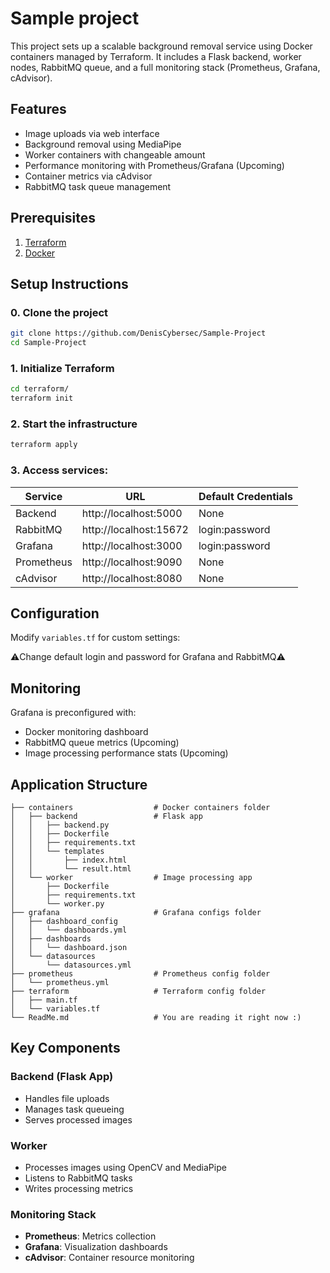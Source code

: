 # Sample project

This project sets up a scalable background removal service using Docker containers managed by Terraform. It includes a Flask backend, worker nodes, RabbitMQ queue, and a full monitoring stack (Prometheus, Grafana, cAdvisor).

## Features
- Image uploads via web interface
- Background removal using MediaPipe
- Worker containers with changeable amount 
- Performance monitoring with Prometheus/Grafana (Upcoming)
- Container metrics via cAdvisor
- RabbitMQ task queue management

## Prerequisites
1. [Terraform](https://developer.hashicorp.com/terraform/tutorials/aws-get-started/install-cli)
2. [Docker](https://docs.docker.com/get-docker/)

## Setup Instructions
### 0. Clone the project 
```bash
git clone https://github.com/DenisCybersec/Sample-Project
cd Sample-Project
```
### 1. Initialize Terraform

```bash
cd terraform/
terraform init
```

### 2. Start the infrastructure
```bash
terraform apply
```

### 3. Access services:
| Service      | URL                          | Default Credentials     |
|--------------|------------------------------|-------------------------|
| Backend      | http://localhost:5000        | None                    |
| RabbitMQ     | http://localhost:15672       | login:password          |
| Grafana      | http://localhost:3000        | login:password          |
| Prometheus   | http://localhost:9090        | None                    |
| cAdvisor     | http://localhost:8080        | None                    |

## Configuration
Modify `variables.tf` for custom settings:

⚠️Change default login and password for Grafana and RabbitMQ⚠️

## Monitoring
Grafana is preconfigured with:
   - Docker monitoring dashboard
   - RabbitMQ queue metrics (Upcoming)
   - Image processing performance stats (Upcoming)

## Application Structure
```
├── containers                  # Docker containers folder
│   ├── backend                 # Flask app
│   │   ├── backend.py
│   │   ├── Dockerfile
│   │   ├── requirements.txt
│   │   └── templates
│   │       ├── index.html
│   │       └── result.html
│   └── worker                  # Image processing app
│       ├── Dockerfile
│       ├── requirements.txt
│       └── worker.py
├── grafana                     # Grafana configs folder
│   ├── dashboard_config
│   │   └── dashboards.yml
│   ├── dashboards
│   │   └── dashboard.json
│   └── datasources
│       └── datasources.yml
├── prometheus                  # Prometheus config folder
│   └── prometheus.yml                   
├── terraform                   # Terraform config folder
│   ├── main.tf
│   └── variables.tf
└── ReadMe.md                   # You are reading it right now :)
```

## Key Components
### Backend (Flask App)
- Handles file uploads
- Manages task queueing
- Serves processed images

### Worker
- Processes images using OpenCV and MediaPipe
- Listens to RabbitMQ tasks
- Writes processing metrics

### Monitoring Stack
- **Prometheus**: Metrics collection
- **Grafana**: Visualization dashboards
- **cAdvisor**: Container resource monitoring
